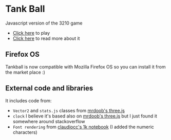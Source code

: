 Tank Ball
=========

Javascript version of the 3210 game

* [Click here](http://tankball.bitkore.com) to play
* [Click here](http://kile.stravaganza.org/blog/post/time-for-a-quick-hacktlon) to read more about it


Firefox OS 
----------------------
Tankball is now compatible with Mozilla Firefox OS so you can install it from the market place :)

External code and libraries
----------------------
It includes code from:
* `Vector2` and `stats.js` classes from [mrdoob's three.js](https://github.com/mrdoob/three.js)
* `clock` I believe it's based also on [mrdoob's three.js](https://github.com/mrdoob/three.js) but I just found it somewhere around stackoverflow
* `Font rendering` from [claudiocc's 1k notebook](http://www.claudiocc.com/the-1k-notebook-part-i/) (I added the numeric characters)
